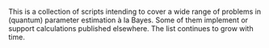 This is a collection of scripts intending to cover a wide range of problems in (quantum) parameter estimation à la Bayes. Some of them implement or support calculations published elsewhere. The list continues to grow with time. 